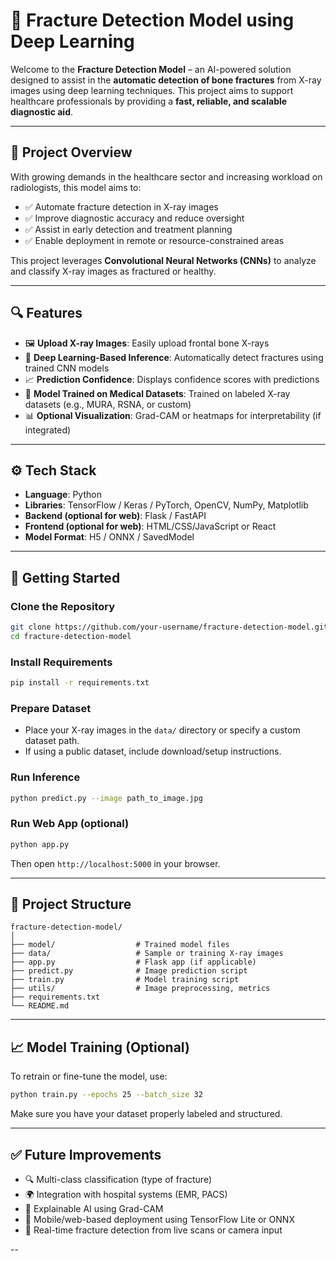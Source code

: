 # 🦴 Fracture Detection Model using Deep Learning

Welcome to the **Fracture Detection Model** – an AI-powered solution designed to assist in the **automatic detection of bone fractures** from X-ray images using deep learning techniques. This project aims to support healthcare professionals by providing a **fast, reliable, and scalable diagnostic aid**.

---

## 🧠 Project Overview

With growing demands in the healthcare sector and increasing workload on radiologists, this model aims to:

* ✅ Automate fracture detection in X-ray images
* ✅ Improve diagnostic accuracy and reduce oversight
* ✅ Assist in early detection and treatment planning
* ✅ Enable deployment in remote or resource-constrained areas

This project leverages **Convolutional Neural Networks (CNNs)** to analyze and classify X-ray images as fractured or healthy.

---

## 🔍 Features

* 🖼️ **Upload X-ray Images**: Easily upload frontal bone X-rays
* 🧠 **Deep Learning-Based Inference**: Automatically detect fractures using trained CNN models
* 📈 **Prediction Confidence**: Displays confidence scores with predictions
* 💾 **Model Trained on Medical Datasets**: Trained on labeled X-ray datasets (e.g., MURA, RSNA, or custom)
* 📊 **Optional Visualization**: Grad-CAM or heatmaps for interpretability (if integrated)

---

## ⚙️ Tech Stack

* **Language**: Python
* **Libraries**: TensorFlow / Keras / PyTorch, OpenCV, NumPy, Matplotlib
* **Backend (optional for web)**: Flask / FastAPI
* **Frontend (optional for web)**: HTML/CSS/JavaScript or React
* **Model Format**: H5 / ONNX / SavedModel

---

## 🚀 Getting Started

### Clone the Repository

```bash
git clone https://github.com/your-username/fracture-detection-model.git
cd fracture-detection-model
```

### Install Requirements

```bash
pip install -r requirements.txt
```

### Prepare Dataset

* Place your X-ray images in the `data/` directory or specify a custom dataset path.
* If using a public dataset, include download/setup instructions.

### Run Inference

```bash
python predict.py --image path_to_image.jpg
```

### Run Web App (optional)

```bash
python app.py
```

Then open `http://localhost:5000` in your browser.

---

## 📁 Project Structure

```
fracture-detection-model/
│
├── model/                  # Trained model files
├── data/                   # Sample or training X-ray images
├── app.py                  # Flask app (if applicable)
├── predict.py              # Image prediction script
├── train.py                # Model training script
├── utils/                  # Image preprocessing, metrics
├── requirements.txt
└── README.md
```

---

## 📈 Model Training (Optional)

To retrain or fine-tune the model, use:

```bash
python train.py --epochs 25 --batch_size 32
```

Make sure you have your dataset properly labeled and structured.

---

## ✅ Future Improvements

* 🔍 Multi-class classification (type of fracture)
* 🌍 Integration with hospital systems (EMR, PACS)
* 🧠 Explainable AI using Grad-CAM
* 📱 Mobile/web-based deployment using TensorFlow Lite or ONNX
* 🧪 Real-time fracture detection from live scans or camera input

--


